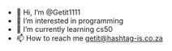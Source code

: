 - 👋 Hi, I’m @Getit1111
- 👀 I’m interested in programming 
- 🌱 I’m currently learning cs50
- 📫 How to reach me getit@hashtag-is.co.za
